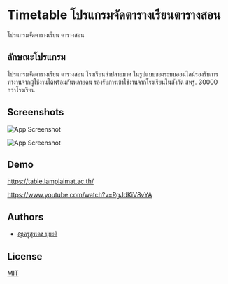 # Timetable โปรแกรมจัดตารางเรียนตารางสอน
โปรแกรมจัดตารางเรียน ตารางสอน

## ลักษณะโปรแกรม

โปรแกรมจัดตารางเรียน ตารางสอน โรงเรียนลำปลายมาศ
ในรูปแบบของระบบออนไลน์รองรับการทำงานจากผู้ใช้งานได้พร้อมกันหลายคน รองรับการเข้าใช้งานจากโรงเรียนในสังกัด สพฐ. 30000 กว่าโรงเรียน



## Screenshots

![App Screenshot](https://table.lamplaimat.ac.th/images/samples/screencapture-1.png)

![App Screenshot](https://table.lamplaimat.ac.th/images/samples/screencapture-2.png)


## Demo


https://table.lamplaimat.ac.th/

https://www.youtube.com/watch?v=RgJdKiV8vYA
## Authors

- [@ครูสุรเดช ปุยะติ](https://www.github.com/suradath)


## License

[MIT](https://choosealicense.com/licenses/mit/)

